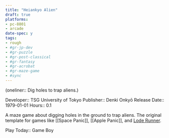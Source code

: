 ```yaml
---
title: "Heiankyo Alien"
draft: true
platforms:
- pc-8801
- arcade
date-spec: y
tags:
- rough
- #gr-jp-dev 
- #gr-puzzle 
- #gr-post-classical 
- #gr-fantasy 
- #gr-acrobat 
- #gr-maze-game 
- #sync
---
```


(oneliner:: Dig holes to trap aliens.)

Developer:: TSG University of Tokyo
Publisher:: Denki Onkyō
Release Date:: 1979-01-01
Hours:: 0.1

A maze game about digging holes in the ground to trap aliens. The original template for games like [[Space Panic]], [[Apple Panic]], and [Lode Runner](gamerecs/Lode%20Runner.md).

Play Today:: Game Boy